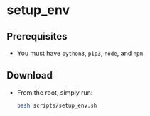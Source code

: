 # setup_env

## Prerequisites

- You must have `python3`, `pip3`, `node`, and `npm`

## Download

- From the root, simply run:
  ```bash
  bash scripts/setup_env.sh
  ```
